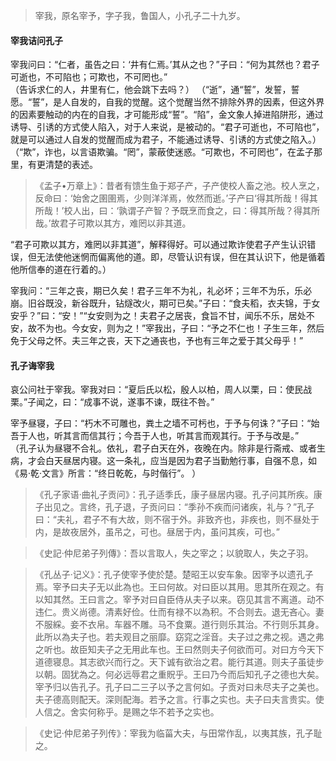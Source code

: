 

> 宰我，原名宰予，字子我，鲁国人，小孔子二十九岁。

#### 宰我诘问孔子

宰我问曰：“仁者，虽告之曰：‘井有仁焉。’其从之也？”子曰：“何为其然也？君子可逝也，不可陷也；可欺也，不可罔也。”    
（告诉求仁的人，井里有仁，他会跳下去吗？）
（“逝”，通“誓”，发誓，誓愿。“誓”，是人自发的，自我的觉醒。这个觉醒当然不排除外界的因素，但这外界的因素要触动的内在的自我，才可能形成“誓”。“陷”，金文象人掉进陷阱形，通过诱导、引诱的方式使人陷入，对于人来说，是被动的。“君子可逝也，不可陷也”，就是可以通过人自发的觉醒而成为君子，不能通过诱导、引诱的方式使之陷入。）    
（“欺”，诈也，以言语欺骗。“罔”，蒙蔽使迷惑。“可欺也，不可罔也”，在孟子那里，有更清楚的表述。
> 《孟子•万章上》：昔者有馈生鱼于郑子产，子产使校人畜之池。校人烹之，反命曰：‘始舍之圉圉焉，少则洋洋焉，攸然而逝。’子产曰‘得其所哉！得其所哉！’校人出，曰：‘孰谓子产智？予既烹而食之，曰：得其所哉？得其所哉。’故君子可欺以其方，难罔以非其道。

“君子可欺以其方，难罔以非其道”，解释得好。可以通过欺诈使君子产生认识错误，但无法使他迷惘而偏离他的道。即，尽管认识有误，但在其认识下，他是循着他所信奉的道在行着的。）

宰我问：“三年之丧，期已久矣！君子三年不为礼，礼必坏；三年不为乐，乐必崩。旧谷既没，新谷既升，钻燧改火，期可已矣。”子曰：“食夫稻，衣夫锦，于女安乎？”曰：“安！”“女安则为之！夫君子之居丧，食旨不甘，闻乐不乐，居处不安，故不为也。今女安，则为之！”宰我出，子曰：“予之不仁也！子生三年，然后免于父母之怀。夫三年之丧，天下之通丧也，予也有三年之爱于其父母乎！”

#### 孔子诲宰我

哀公问社于宰我。宰我对曰：“夏后氏以松，殷人以柏，周人以栗，曰：使民战栗。”子闻之，曰：“成事不说，遂事不谏，既往不咎。”

宰予昼寝，子曰：“朽木不可雕也，粪土之墙不可杇也，于予与何诛？”子曰：“始吾于人也，听其言而信其行；今吾于人也，听其言而观其行。于予与改是。”    
（孔子认为昼寝不合礼。依礼，君子白天在外，夜晚在内。除非是行斋戒、或者生病，才会白天昼居内寝。这一条礼，应当是因为君子当勤勉行事，自强不息，如《易·乾·文言》所言：“终日乾乾，与时偕行”。 ）

> 《孔子家语·曲礼子贡问》：孔子适季氏，康子昼居内寝。孔子问其所疾。康子出见之。言终，孔子退，子贡问曰：“季孙不疾而问诸疾，礼与？”孔子曰：“夫礼，君子不有大故，则不宿于外。非致齐也，非疾也，则不昼处于内，是故夜居外，虽吊之，可也。昼居于内，虽问其疾，可也。”

> 《史記‧仲尼弟子列傳》：吾以言取人，失之宰之；以貌取人，失之子羽。

> 《孔丛子·记义》：孔子使宰予使於楚。楚昭王以安车象。因宰予以遗孔子焉。宰予曰夫子无以此為也。王曰何故。对曰臣以其用。思其所在观之。有以知其然。王曰言之。宰予对曰自臣侍从夫子以来。窃见其言不离道。动不违仁。贵义尚德。清素好俭。仕而有禄不以為积。不合则去。退无吝心。妻不服綵。妾不衣帛。车器不雕。马不食粟。道行则乐其治。不行则乐其身。此所以為夫子也。若夫观目之丽靡。窈窕之淫音。夫子过之弗之视。遇之弗之听也。故臣知夫子之无用此车也。王曰然则夫子何欲而可。对曰方今天下道德寝息。其志欲兴而行之。天下诚有欲治之君。能行其道。则夫子虽徒步以朝。固犹為之。何必远辱君之重貺乎。王曰乃今而后知孔子之德也大矣。宰予归以告孔子。孔子曰二三子以予之言何如。子贡对曰未尽夫子之美也。夫子德高则配天。深则配海。若予之言。行事之实也。夫子曰夫言贵实。使人信之。舍实何称乎。是赐之华不若予之实也。

> 《史记·仲尼弟子列传》：宰我为临菑大夫，与田常作乱，以夷其族，孔子耻之。
